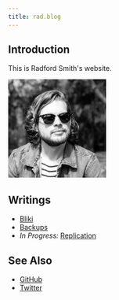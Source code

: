 ```yaml
---
title: rad.blog
---
```


## Introduction

This is Radford Smith's website.

<img src="pic.jpg" width="200">

## Writings

- [Bliki](bliki)
- [Backups](backups)
- <em>In Progress:</em> [Replication](replication)

## See Also

- [GitHub](https://github.com/rads)
- [Twitter](https://twitter.com/radfordsmith)
